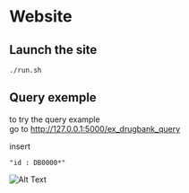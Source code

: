 # Website

## Launch the site
```
./run.sh
```

## Query exemple
to try the query example  
go to http://127.0.0.1:5000/ex_drugbank_query  

insert
```
"id : DB0000*"
```

![Alt Text](./help_temp/drugbank_index.gif)
